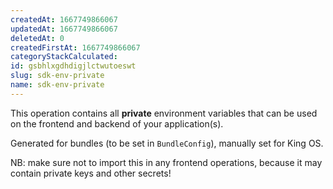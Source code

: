 ```yaml
---
createdAt: 1667749866067
updatedAt: 1667749866067
deletedAt: 0
createdFirstAt: 1667749866067
categoryStackCalculated: 
id: gsbhlxgdhdigjlctwutoeswt
slug: sdk-env-private
name: sdk-env-private
---
```


This operation contains all **private** environment variables that can be used on the frontend and backend of your application(s).

Generated for bundles (to be set in `BundleConfig`), manually set for King OS.

NB: make sure not to import this in any frontend operations, because it may contain private keys and other secrets!
